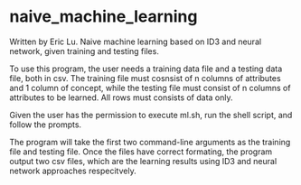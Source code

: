 # naive_machine_learning
Written by Eric Lu. Naive machine learning based on ID3 and neural network, given training and testing files.

To use this program, the user needs a training data file and a testing data file, both in csv. The training file must cosnsist of n columns of attributes and 1 column of concept, while the testing file must consist of n columns of attributes to be learned. All rows must consists of data only.

Given the user has the permission to execute ml.sh, run the shell script, and follow the prompts.

The program will take the first two command-line arguments as the training file and testing file. Once the files have correct formating, the program output two csv files, which are the learning results using ID3 and neural network approaches respecitvely.
